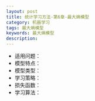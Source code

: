 ```yaml
---
layout: post
title: 统计学习方法-第6章-最大熵模型
category: 机器学习
tags: 最大熵模型
keywords: 最大熵模型
description:
---
```


- 适用问题：
- 模型特点：
- 模型类型：
- 学习策略：
- 损失函数：
- 学习算法：